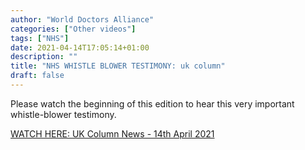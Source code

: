 ```yaml
---
author: "World Doctors Alliance"
categories: ["Other videos"]
tags: ["NHS"]
date: 2021-04-14T17:05:14+01:00
description: ""
title: "NHS WHISTLE BLOWER TESTIMONY: uk column"
draft: false
---
```


Please watch the beginning of this edition to hear this very important whistle-blower testimony. 

[WATCH HERE: UK Column News - 14th April 2021 ](https://www.ukcolumn.org/ukcolumn-news/uk-column-news-14th-april-2021)

